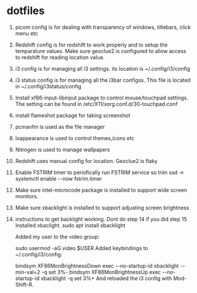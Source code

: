 # dotfiles
1. picom config is for dealing with transparency of windows, titlebars, click menu etc
2. Redshift config is for redshift to work properly and to setup the temparature values. Make sure geoclue2 is configured to allow access to
redshift for reading location value.
3. i3 config is for managing all i3 settings. its location is ~/.config/i3/config
4. i3 status config is for managing all the i3bar configss. This file is located in ~/.config/i3status/config
5. Install xf86-input-libinput package to control mouse/touchpad settings. The setting can be found in /etc/X11/xorg.conf.d/30-touchpad.conf
6. install flameshot package for taking screenshot
7. pcmanfm is used as the file manager
8. lxappearance is used to control themes,icons etc
9. Nitrogen is used to manage wallpapers
10. Redshift uses manual config for location. Geoclue2 is flaky
11. Enable FSTRIM timer to periofically run FSTRIM service so trim ssd -> systemctl enable --now fstrim.timer
12. Make sure intel-microcode package is installed to support wide screen monitors.
13. Make sure xbacklight is installed to support adjusting screen brightness
    
14. instructions to get backlight working. Dont do step 14 if you did step 15
    Installed xbaclight.
    sudo apt install xbacklight

    Added my user to the video group:

    sudo usermod -aG video $USER
    Added keybindings to ~/.config/i3/config:

    bindsym XF86MonBrightnessDown exec --no-startup-id xbacklight --min-val=2 -q set 3%-
    bindsym XF86MonBrightnessUp exec --no-startup-id xbacklight -q set 3%+
    And reloaded the i3 config with Mod-Shift-R.

